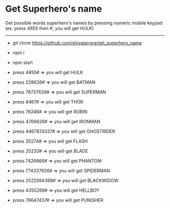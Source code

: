 # Get Superhero's name
Get possible words superhero's names by pressing numeric mobile keypad (ex. press 4855 then #, you will get HULK)

---
 - git clone https://github.com/shivajangra/get_superhero_name
 - npm i
 - npm start

 - press 4855# => you will get HULK
 - press 228626# => you will get BATMAN
 - press 78737626# => you will get SUPERMAN
 - press 8467# => you will get THOR
 - press 76246# => you will get ROBIN
 - press 4766626# => you will get IRONMAN
 - press 4467874337# => you will get GHOSTRIDER
 - press 35274# => you will get FLASH
 - press 25233# => you will get BLADE
 - press 7426866# => you will get PHANTOM
 - press 774337626# => you will get SPIDERMAN
 - press 2522594369# => you will get BLACKWIDOW
 - press 4355269# => you will get HELLBOY
 - press 78647437# => you will get PUNISHER
